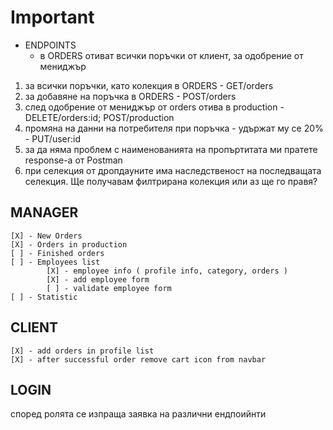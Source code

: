 # Important

- ENDPOINTS
  - в ORDERS отиват всички поръчки от клиент, за одобрение от мениджър

1.  за всички поръчки, като колекция в ORDERS - GET/orders
2.  за добавяне на поръчка в ORDERS - POST/orders
3.  след одобрение от мениджър от orders отива в production - DELETE/orders:id; POST/production
4.  промяна на данни на потребителя при поръчка - удържат му се 20% - PUT/user:id
5.  за да няма проблем с наименованията на пропъртитата ми пратете response-a от Postman
6.  при селекция от дропдауните има наследственост на последващата селекция. Ще получавам филтрирана колекция или аз ще го правя?

## MANAGER

    [X] - New Orders
    [X] - Orders in production
    [ ] - Finished orders
    [ ] - Employees list
            [X] - employee info ( profile info, category, orders )
            [X] - add employee form
            [ ] - validate employee form
    [ ] - Statistic

## CLIENT

    [X] - add orders in profile list
    [X] - after successful order remove cart icon from navbar

## LOGIN

според ролята се изпраща заявка на различни ендпоийнти
